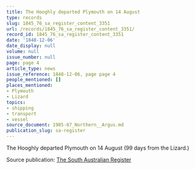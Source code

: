 ```yaml
---
title: The Hooghly departed Plymouth on 14 August
type: records
slug: 1845_76_sa_register_content_3351
url: /records/1845_76_sa_register_content_3351/
record_id: 1845_76_sa_register_content_3351
date: '1848-12-06'
date_display: null
volume: null
issue_number: null
page: page 4
article_type: news
issue_reference: 1848-12-06, page page 4
people_mentioned: []
places_mentioned:
- Plymouth
- Lizard
topics:
- shipping
- transport
- vessel
source_document: 1985-87_Northern__Argus.md
publication_slug: sa-register
---
```


The Hooghly departed Plymouth on 14 August (99 days from the Lizard.)

Source publication: [The South Australian Register](/publications/sa-register/)
